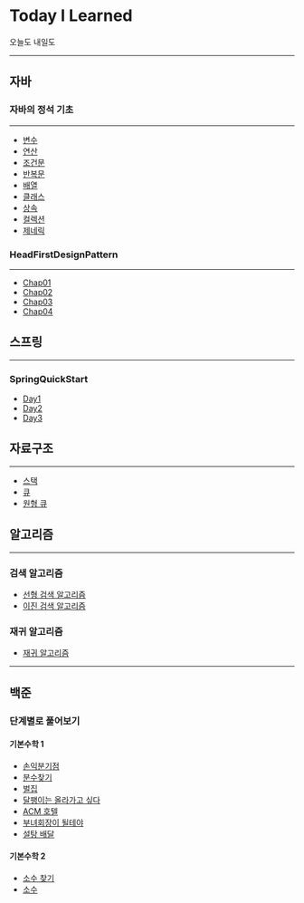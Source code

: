 # Today I Learned
오늘도 내일도

---

## 자바

### 자바의 정석 기초

---

- [변수](https://github.com/092600/TIL/blob/master/%EC%9E%90%EB%B0%94/%EC%9E%90%EB%B0%94%EC%9D%98%20%EC%A0%95%EC%84%9D%20%EA%B8%B0%EC%B4%88/%EB%B3%80%EC%88%98/%EB%B3%80%EC%88%98.md)
- [연산](https://github.com/092600/TIL/blob/master/%EC%9E%90%EB%B0%94/%EC%9E%90%EB%B0%94%EC%9D%98%20%EC%A0%95%EC%84%9D%20%EA%B8%B0%EC%B4%88/%EC%97%B0%EC%82%B0/%EC%97%B0%EC%82%B0.md)
- [조건문](https://github.com/092600/TIL/blob/master/%EC%9E%90%EB%B0%94/%EC%9E%90%EB%B0%94%EC%9D%98%20%EC%A0%95%EC%84%9D%20%EA%B8%B0%EC%B4%88/%EC%A1%B0%EA%B1%B4%EB%AC%B8/%EC%A1%B0%EA%B1%B4%EB%AC%B8.md)
- [반복문](https://github.com/092600/TIL/blob/master/%EC%9E%90%EB%B0%94/%EC%9E%90%EB%B0%94%EC%9D%98%20%EC%A0%95%EC%84%9D%20%EA%B8%B0%EC%B4%88/%EB%B0%98%EB%B3%B5%EB%AC%B8/%EB%B0%98%EB%B3%B5%EB%AC%B8.md)
- [배열](https://github.com/092600/TIL/blob/master/%EC%9E%90%EB%B0%94/%EC%9E%90%EB%B0%94%EC%9D%98%20%EC%A0%95%EC%84%9D%20%EA%B8%B0%EC%B4%88/%EB%B0%B0%EC%97%B4/%EB%B0%B0%EC%97%B4.md)
- [클래스](https://github.com/092600/TIL/blob/master/%EC%9E%90%EB%B0%94/%EC%9E%90%EB%B0%94%EC%9D%98%20%EC%A0%95%EC%84%9D%20%EA%B8%B0%EC%B4%88/%ED%81%B4%EB%9E%98%EC%8A%A4/%ED%81%B4%EB%9E%98%EC%8A%A4.md)
- [상속](https://github.com/092600/TIL/blob/master/%EC%9E%90%EB%B0%94/%EC%9E%90%EB%B0%94%EC%9D%98%20%EC%A0%95%EC%84%9D%20%EA%B8%B0%EC%B4%88/%EC%83%81%EC%86%8D/%EC%83%81%EC%86%8D.md)
- [컬렉션](https://github.com/092600/TIL/blob/master/%EC%9E%90%EB%B0%94/%EC%9E%90%EB%B0%94%EC%9D%98%20%EC%A0%95%EC%84%9D%20%EA%B8%B0%EC%B4%88/%EC%BB%AC%EB%A0%89%EC%85%98/%EC%BB%AC%EB%A0%89%EC%85%98.md)
- [제네릭](https://github.com/092600/TIL/tree/master/%EC%9E%90%EB%B0%94/%EC%9E%90%EB%B0%94%EC%9D%98%20%EC%A0%95%EC%84%9D%20%EA%B8%B0%EC%B4%88/%EC%A0%9C%EB%84%A4%EB%A6%AD/%EC%A0%9C%EB%84%A4%EB%A6%AD.md)

### HeadFirstDesignPattern

---

- [Chap01](https://github.com/092600/TIL/blob/master/%EC%9E%90%EB%B0%94/HadFirstDesignPattern/chap01.md)
- [Chap02](https://github.com/092600/TIL/blob/master/%EC%9E%90%EB%B0%94/HadFirstDesignPattern/chap02.md)
- [Chap03](https://github.com/092600/TIL/blob/master/%EC%9E%90%EB%B0%94/HadFirstDesignPattern/chap03.md)
- [Chap04](https://github.com/092600/TIL/blob/master/%EC%9E%90%EB%B0%94/HadFirstDesignPattern/chap04.md)


## 스프링

---

### SpringQuickStart

- [Day1](https://github.com/092600/TIL/blob/master/%EC%8A%A4%ED%94%84%EB%A7%81/SpringQuickStart/Day1/Day1.md)
- [Day2](https://github.com/092600/TIL/blob/master/%EC%8A%A4%ED%94%84%EB%A7%81/SpringQuickStart/Day2/Day2.md)
- [Day3]()


## 자료구조
 
---

- [스택](https://github.com/092600/TIL/blob/master/%EC%9E%90%EB%A3%8C%EA%B5%AC%EC%A1%B0/%EC%8A%A4%ED%83%9D/%EC%8A%A4%ED%83%9D.md)
- [큐](https://github.com/092600/TIL/blob/master/%EC%9E%90%EB%A3%8C%EA%B5%AC%EC%A1%B0/%ED%81%90/%ED%81%90.md)
- [원형 큐](https://github.com/092600/TIL/blob/master/%EC%9E%90%EB%A3%8C%EA%B5%AC%EC%A1%B0/%EC%9B%90%ED%98%95%ED%81%90/%EC%9B%90%ED%98%95%ED%81%90.md)



## 알고리즘

--- 

### 검색 알고리즘
- [선형 검색 알고리즘](https://github.com/092600/TIL/blob/master/%EC%95%8C%EA%B3%A0%EB%A6%AC%EC%A6%98/%EA%B2%80%EC%83%89%20%EC%95%8C%EA%B3%A0%EB%A6%AC%EC%A6%98/%EC%84%A0%ED%98%95%20%EA%B2%80%EC%83%89%20%EC%95%8C%EA%B3%A0%EB%A6%AC%EC%A6%98.md)
- [이진 검색 알고리즘](https://github.com/092600/TIL/blob/master/%EC%95%8C%EA%B3%A0%EB%A6%AC%EC%A6%98/%EA%B2%80%EC%83%89%20%EC%95%8C%EA%B3%A0%EB%A6%AC%EC%A6%98/%EC%9D%B4%EC%A7%84%20%EA%B2%80%EC%83%89%20%EC%95%8C%EA%B3%A0%EB%A6%AC%EC%A6%98.md)

### 재귀 알고리즘
- [재귀 알고리즘]()

---

## 백준
### 단계별로 풀어보기

#### 기본수학 1
- [손익분기점](https://github.com/092600/TIL/blob/master/%EB%B0%B1%EC%A4%80/%EB%8B%A8%EA%B3%84%EB%B3%84%EB%A1%9C_%ED%92%80%EC%96%B4%EB%B3%B4%EA%B8%B0/%EA%B8%B0%EB%B3%B8%EC%88%98%ED%95%99/Q1712.java)
- [분수찾기](https://github.com/092600/TIL/blob/master/%EB%B0%B1%EC%A4%80/%EB%8B%A8%EA%B3%84%EB%B3%84%EB%A1%9C_%ED%92%80%EC%96%B4%EB%B3%B4%EA%B8%B0/%EA%B8%B0%EB%B3%B8%EC%88%98%ED%95%99/Q1193.java)
- [벌집](https://github.com/092600/TIL/blob/master/%EB%B0%B1%EC%A4%80/%EB%8B%A8%EA%B3%84%EB%B3%84%EB%A1%9C_%ED%92%80%EC%96%B4%EB%B3%B4%EA%B8%B0/%EA%B8%B0%EB%B3%B8%EC%88%98%ED%95%99/Q2292.java)
- [달팽이는 올라가고 싶다](https://github.com/092600/TIL/blob/master/%EB%B0%B1%EC%A4%80/%EB%8B%A8%EA%B3%84%EB%B3%84%EB%A1%9C_%ED%92%80%EC%96%B4%EB%B3%B4%EA%B8%B0/%EA%B8%B0%EB%B3%B8%EC%88%98%ED%95%99/Q2869.java)
- [ACM 호텔](https://github.com/092600/TIL/blob/master/%EB%B0%B1%EC%A4%80/%EB%8B%A8%EA%B3%84%EB%B3%84%EB%A1%9C_%ED%92%80%EC%96%B4%EB%B3%B4%EA%B8%B0/%EA%B8%B0%EB%B3%B8%EC%88%98%ED%95%99/Q10250.java)
- [부녀회장이 될테야](https://github.com/092600/TIL/blob/master/%EB%B0%B1%EC%A4%80/%EB%8B%A8%EA%B3%84%EB%B3%84%EB%A1%9C_%ED%92%80%EC%96%B4%EB%B3%B4%EA%B8%B0/%EA%B8%B0%EB%B3%B8%EC%88%98%ED%95%99/Q2775.java)
- [설탕 배달](https://github.com/092600/TIL/blob/master/%EB%B0%B1%EC%A4%80/%EB%8B%A8%EA%B3%84%EB%B3%84%EB%A1%9C_%ED%92%80%EC%96%B4%EB%B3%B4%EA%B8%B0/%EA%B8%B0%EB%B3%B8%EC%88%98%ED%95%99/Q2839.java)

#### 기본수학 2
- [소수 찾기](https://github.com/092600/TIL/blob/master/%EB%B0%B1%EC%A4%80/%EB%8B%A8%EA%B3%84%EB%B3%84%EB%A1%9C_%ED%92%80%EC%96%B4%EB%B3%B4%EA%B8%B0/%EA%B8%B0%EB%B3%B8%EC%88%98%ED%95%992/Q1978.java)
- [소수](https://github.com/092600/TIL/blob/master/%EB%B0%B1%EC%A4%80/%EB%8B%A8%EA%B3%84%EB%B3%84%EB%A1%9C_%ED%92%80%EC%96%B4%EB%B3%B4%EA%B8%B0/%EA%B8%B0%EB%B3%B8%EC%88%98%ED%95%992/Q2581.java)